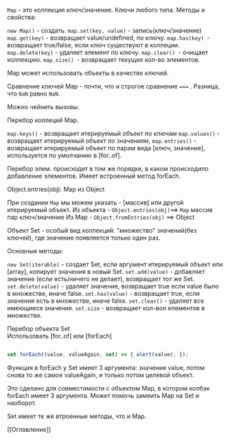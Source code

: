       

`Map` - это коллекция ключ/значение. Ключи любого типа.
Методы и свойства: 

`new Map()` - создать.
`map.set(key, value)` - запись(ключ/значение)
`map.get(key)` - возвращает value/undefined, по ключу.
`map.has(key) `- возвращает true/false, если ключ существуют в коллеции.
`map.delete(key)` - удаляет элемент по ключу.
`map.clear() `- очищает коллекцию.
`map.size() `- возвращает текущее кол-во элементов.

Map может использовать объекты в качестве ключей.

Сравнение ключей Map - почти, что и строгое сравнение `===` . Разница, что `NaN` равно `NaN`. 

Можно чейнить вызовы.
  
Перебор коллеций Map.

`map.keys()` - возвращает итерируемый объект по ключам
`map.values()` - возвращает итерируемый объект по значениям,
`map.entries()` - возвращает итерируемый объект по парам вида [ключ, значение], используется по умолчанию в [for..of].

Перебор элем. происходит в том же порядке, в каком происходило добавление элементов. Имеет встроенный метод forEach.

Object.entries(obj): Map из Object

При создании `Map` мы можем указать - [массив] или другой итерируемый объект. 
Из объекта - `Object.entries(obj)`==> `Map` массив пар ключ/значение
Из Map - `Object.fromEntries(obj)` ==> Object

Объект Set - особый вид коллекций: "множество" значений(без ключей), где значение появляется только один раз.

Основные методы: 

`new Set(iterable)` - создает Set, если аргумент итерируемый объект или [array], копирует значения в новый Set.
`set.add(value)` - добавляет значение (если есть/ничего не делает), возвращает тот же Set.
`set.delete(value)` - удаляет значение, возвращает true если value было в множестве, иначе false. 
`set.has(value)` - возвращает true, если значения есть в множестве, иначе false.
`set.clear()` - удаляет все имеющиеся значения.
`set.size` - возвращает кол-вол елементов в множестве.

Перебор объекта Set  
Использовать [for..of] или [forEach]
```js 

set.forEach((value, valueAgain, set) => { alert(value); });

```
Функция в forEach у Set имеет 3 аргумента: значение value, потом снова то же самое valueAgain, и только потом целевой объект.
  
Это сделано для совместимости с объектом Map, в котором колбэк forEach имеет 3 аргумента. Может помочь замеить Map на Set и наоборот.

Set имеет те же втроенные методы, что и Map.

[[Оглавление]]